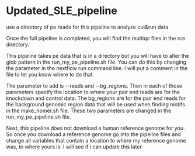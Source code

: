 # Updated_SLE_pipeline
use a directory of pe reads for this pipeline to analyze cut&amp;run data 

Once the full pipeline is completed, you will find the multiqc files in the rce directory.

This pipeline takes pe data that is in a directory but you will have to alter the glob pattern in the run_my_pe_pipeline.sh file.
You can do this by changing the parameter in the nextflow run command line. I will put a comment in the file to let you know where to do that.

The parameter to add is --reads and --bg_regions. Then in each of those parameters specify the location to where your pair end reads are for the knockdown and
control data. The bg_regions are for the pair end reads for the background genomic region data that will be used when finding motifs in the make_homer.sh file.
These two parameters are changed in the run_my_pe_pipeline.sh file.

Next, this pipeline does not download a human reference genome for you.
So once you download a reference genome go into the pipeline files and change all variables that contain a location to where my reference genome was, to where
yours is. I will see if i can update this later
